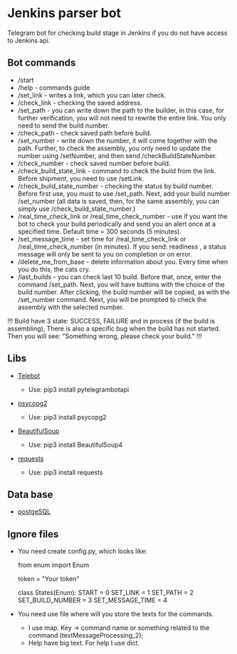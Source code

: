 # Jenkins parser bot

Telegram bot for checking build stage in Jenkins if you do not have access to Jenkins api.

## Bot commands

* /start 
* /help - commands guide
* /set_link - writes a link, which you can later check.
* /check_link - checking the saved address.
* /set_path - you can write down the path to the builder, in this case, for further verification, you will not need to rewrite the entire link. You only need to send the build number. 
* /check_path - check saved path before build.
* /set_number - write down the number, it will come together with the path. Further, to check the assembly, you only need to update the number using /setNumber, and then send /checkBuildStateNumber. 
* /check_number - check saved number before build.
* /check_build_state_link - command to check the build from the link. Before shipment, you need to use /setLink.
* /check_build_state_number - checking the status by build number. Before first use, you must to use /set_path. Next, add your build number /set_number (all data is saved, then, for the same assembly, you can simply use /check_build_state_number.)
* /real_time_check_link or /real_time_check_number - use if you want the bot to check your build periodically and send you an alert once at a specified time. Default time = 300 seconds (5 minutes).
* /set_message_time - set time for /real_time_check_link or /real_time_check_number (in minutes). If you send: readiness , a status message will only be sent to you on completion or on error.
* /delete_me_from_base - delete information about you. Every time when you do this, the cats cry.
* /last_builds - you can check last 10 build. Before that, once, enter the command /set_path. Next, you will have buttons with the choice of the build number. After clicking, the build number will be copied, as with the /set_number command. Next, you will be prompted to check the assembly with the selected number.

!!! 
    Build have 3 state: SUCCESS, FAILURE and in process (if the build is assembling),
    There is also a specific bug when the build has not started. Then you will see: "Something wrong, please check your build."
!!!

## Libs

* [Telebot](https://github.com/eternnoir/pyTelegramBotAPI)
    * Use: pip3 install pytelegrambotapi

* [psycopg2](https://github.com/psycopg/psycopg2)
    * Use: pip3 install psycopg2

* [BeautifulSoup](https://github.com/wention/BeautifulSoup4)
    * Use: pip3 install BeautifulSoup4

* [requests](https://requests.readthedocs.io/en/master/)
    * Use: pip3 install requests

## Data base

* [postgeSQL](https://www.postgresql.org/download/)

## Ignore files

* You need create config.py, which looks like:

    from enum import Enum

    token = "Your token"

    class States(Enum):
        START            = 0
        SET_LINK         = 1
        SET_PATH         = 2
        SET_BUILD_NUMBER = 3
        SET_MESSAGE_TIME = 4

* You need use file where will you store the texts for the commands.
    * I use map. Key -> command name or something related to the command (textMessageProcessing_2);
    * Help have big text. For help I use dict.